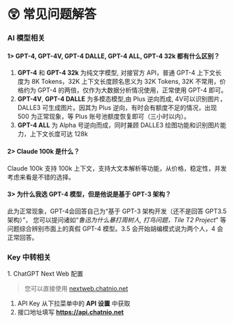 # 😲 常见问题解答

### AI 模型相关

#### 1> GPT-4, GPT-4V, GPT-4 DALLE, GPT-4 ALL, GPT-4 32k 都有什么区别？

1. **GPT-4** 和 **GPT-4 32k** 为纯文字模型, 对接官方 API，普通 GPT-4 上下文长度为 8K Tokens，32K 上下文长度顾名思义为 32K Tokens, 32K 不常用，价格约为 GPT-4 的两倍，仅作为大数据分析情况使用，正常使用 GPT-4 即可。
2. **GPT-4V**, **GPT-4 DALLE** 为多模态模型,由 Plus 逆向而成, 4V可以识别图片，DALLE3 可生成图片。因其为 Plus 逆向，有时会有额度不足的情况，出现 500 为正常现象，等 Plus 账号池额度恢复即可（三小时以内）。
3. **GPT-4 ALL** 为 Alpha 号逆向而成，同时兼顾 DALLE3 绘图功能和识别图片能力，上下文长度可达 128k

#### 2> Claude 100k 是什么？

Claude 100k 支持 100k 上下文，支持大文本解析等功能，从价格，稳定性，并发考虑来看是不错的选择。

#### 3> 为什么我选 GPT-4 模型，但是他说是基于 GPT-3 架构？

此为正常现象，GPT-4会回答自己为“基于 GPT-3 架构开发（还不是回答 GPT3.5架构）”， 您可以提问诸如“_鲁迅为什么暴打周树人, 打鸟问题，Tile T2 Project_” 等问题综合辨别市面上的真假 GPT-4 模型。3.5 会开始胡编模式说为两个人，4 会正常回答。

### Key 中转相关

&#x20;1\. ChatGPT Next Web 配置

> 您可以直接使用 [nextweb.chatnio.net](https://nextweb.chatnio.net)

1. API Key 从下拉菜单中的 **API 设置** 中获取
2. 接口地址填写 **https://api.chatnio.net**

